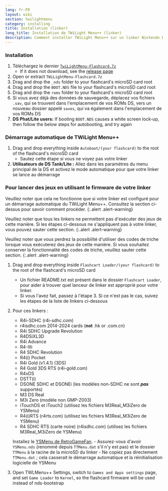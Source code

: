 ```yaml
---
lang: fr-FR
layout: wiki
section: twilightmenu
category: installing
title: Installation (linker)
long_title: Installation de TWiLight Menu++ (linker)
description: Comment installer TWiLight Menu++ sur un linker Nintendo DS
---
```


### Installation
1. Téléchargez le dernier [`TwiLightMenu-Flashcard.7z`](https://github.com/DS-Homebrew/TWiLightMenu/releases/latest/download/TWiLightMenu-Flashcard.7z)
    - If it does not download, see the [release page](https://github.com/DS-Homebrew/TWiLightMenu/releases/latest)
1. Open or extract `TWiLightMenu-Flashcard.7z`
1. Drag and drop the `_nds` folder to your flashcard's microSD card root
1. Drag and drop the `BOOT.NDS` file to your flashcard's microSD card root
1. Drag and drop the `roms` folder to your flashcard's microSD card root
1. Si vous avez déjà des données de sauvegarde, déplacez vos fichiers `.sav`, qui se trouvent dans l'emplacement de vos ROMs DS, vers un nouveau dossier appelé `saves`, qui va également dans l'emplacement de vos ROMs DS
1. **DS Phat/Lite users:** If booting `BOOT.NDS` causes a white screen lock-up, then follow the below steps for autobooting, and try again

### Démarrage automatique de TWiLight Menu++
1. Drag and drop everything inside `Autoboot/(your flashcard)` to the root of the flashcard's microSD card
    - Sautez cette étape si vous ne voyez pas votre linker
1. **Utilisateurs de DS Tank/Lite :** Allez dans les paramètres du menu principal de la DS et activez le mode automatique pour que votre linker se lance au démarrage

### Pour lancer des jeux en utilisant le firmware de votre linker

Veuillez noter que cela ne fonctionne que si votre linker est configuré pour un démarrage automatique du TWiLight Menu++. Consultez la section ci-dessus pour savoir comment procéder.
{:.alert .alert-warning}

Veuillez noter que tous les linkers ne permettent pas d'exécuter des jeux de cette manière. Si les étapes ci-dessous ne s'appliquent pas à votre linker, vous pouvez sauter cette section.
{:.alert .alert-warning}

Veuillez noter que vous perdrez la possibilité d'utiliser des codes de triche lorsque vous exécuterez des jeux de cette manière. Si vous souhaitez conserver la fonctionnalité des codes de triche, veuillez sauter cette section.
{:.alert .alert-warning}

1. Drag and drop everything inside `Flashcart Loader/(your flashcard)` to the root of the flashcard's microSD card
    - Un fichier README.txt est présent dans le dossier `Flashcart Loader`, pour aider à trouver quel lanceur de linker est approprié pour votre linker.
    - Si vous l'avez fait, passez à l'étape 3. Si ce n'est pas le cas, suivez les étapes de la liste de linkers ci-dessous

1. Pour ces linkers :
    - R4i-SDHC (r4i-sdhc.com)
    - r4isdhc.com 2014-2024 cards (**not** .hk or .com.cn)
    - R4i SDHC Upgrade Revolution
    - R4DSiXL3D
    - R4i Advance
    - R4-IIIi
    - R4 SDHC Revolution
    - R4(i) Pocket
    - R4i Gold (v1.4.1) (3DS)
    - R4 Gold 3DS RTS (r4i-gold.com)
    - R4xDS
    - DSTT(i)
    - DSONE SDHC et DSONEi (les modèles non-SDHC ne sont ***pas*** supportés)
    - M3 DS Real
    - M3i Zero (modèle non GMP-Z003)
    - iTouchDS et iTouch2 (utilisez les fichiers M3Real_M3iZero de YSMenu)
    - R4(i)RTS (r4rts.com) (utilisez les fichiers M3Real_M3iZero de YSMenu)
    - R4 SDHC RTS (carte noire) (r4isdhc.com) (utilisez les fichiers M3Real_M3iZero de YSMenu)

    Installez le [YSMenu de RetroGameFan](https://gbatemp.net/download/35737/).
        - Assurez-vous d'avoir `YSMenu.nds` (renommé depuis `TTMenu.dat` s'il n'y est pas) et le dossier `TTMenu` à la racine de la microSD du linker
        - Ne copiez pas directement `TTMenu.dat` ; cela casserait le démarrage automatique et la réinitialisation logicielle de YSMenu
1. Open TWLMenu++ Settings, switch to `Games and Apps settings` page, and set `Game Loader` to `Kernel`, so the flashcard firmware will be used instead of nds-bootstrap
